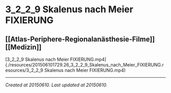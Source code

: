 # 3_2_2_9 Skalenus nach Meier FIXIERUNG
 [[Atlas-Periphere-Regionalanästhesie-Filme]] [[Medizin]] 
---



[3\_2\_2\_9 Skalenus nach Meier FIXIERUNG.mp4](./resources/201506101729.26_3_2_2_9_Skalenus_nach_Meier_FIXIERUNG.resources/3_2_2_9 Skalenus nach Meier FIXIERUNG.mp4)

---

_Created at 20150610._
_Last updated at 20150610._




